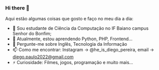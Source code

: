 ### Hi there 👋

Aqui estão algumas coisas que gosto e faço no meu dia a dia:

- 🔭 Sou estudante de Ciência da Computação no IF Baiano campus Senhor do Bonfim;
- 🌱 Atualmente, estou aprendendo Python, PHP, Frontend...
- 💬 Pergunte-me sobre Inglês, Tecnologia da Informação
- 📫 Como me encontrar: Instagram -> @he_is_diego_pereira, email -> diego.paulo2022@gmail.com
- ⚡ Curiosidade: Filmes, jogos, programação e muito mais...


